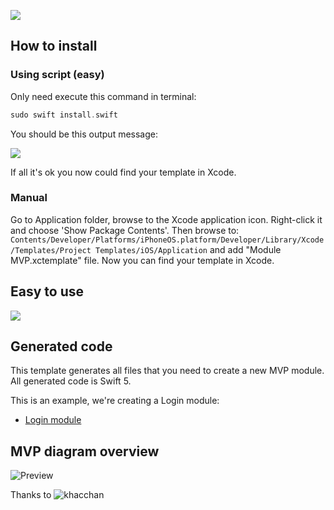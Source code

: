 ![](assets/header.jpg)


## How to install

### Using script (easy)
Only need execute this command in terminal:
```swift
sudo swift install.swift
```
You should be this output message:

![](assets/terminal.png)

If all it's ok you now could find your template in Xcode.

### Manual
Go to Application folder, browse to the Xcode application icon. Right-click it and choose 'Show Package Contents'. Then browse to:
`Contents/Developer/Platforms/iPhoneOS.platform/Developer/Library/Xcode/Templates/Project Templates/iOS/Application` and add "Module MVP.xctemplate" file. Now you can find your template in Xcode.

## Easy to use
![](/assets/wizard.png)

## Generated code
This template generates all files that you need to create a new MVP module. All generated code is Swift 5.

This is an example, we're creating a Login module:

- [Login module](/assets/default.md)


## MVP diagram overview
![Preview](/assets/mvp_diagram.png)


Thanks to ![khacchan](https://github.com/khacchan/Swift-MVP-Module) 
